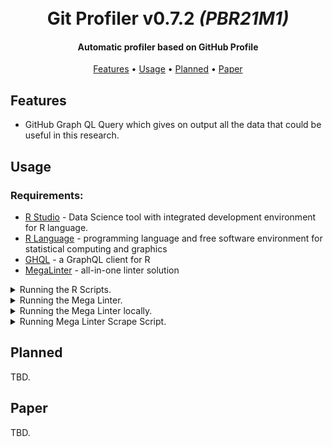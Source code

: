 <h1 align="center">
  <br>
  Git Profiler <b>v0.7.2</b> <i>(PBR21M1)</i>
  <br>
</h1>

<h4 align="center">Automatic profiler based on GitHub Profile</h4>

<p align="center">
  <a href="#features">Features</a> •
  <a href="#usage">Usage</a> •
  <a href="#planned">Planned</a> •
  <a href="#planned">Paper</a>
</p>

## **Features**

- GitHub Graph QL Query which gives on output all the data that could be useful in this research.

## **Usage**

### Requirements:

- [R Studio](https://www.rstudio.com/) - Data Science tool with integrated development environment for R language.
- [R Language](https://www.r-project.org/) - programming language and free software environment for statistical computing and graphics
- [GHQL](https://github.com/ropensci/ghql) - a GraphQL client for R
- [MegaLinter](https://github.com/nvuillam/mega-linter) - all-in-one linter solution

<details>
  <summary>Running the R Scripts.</summary>

---

### Running:

Launching New Project.

<img src="./docs/img/readme/loading_project.png" alt="Launching New Project in R Studio" width="850"/>

Navigating to directory containing scripts (`./src/gitprofiler/r_scripts/`).

<img src="./docs/img/readme/scripts_source_dir.gif" alt="Navigating to R Scripts directory" width="850"/>

Open one of the scripts. You have to modify line `10`, which holds the **GitHub Token** value. You can generate one via [Personal Access Token Page](https://github.com/settings/tokens/new).

<img src="./docs/img/readme/generating_github_token.gif" alt="Generating new Personal GitHub Access Token" width="850"/>

After generating one, replace the string `token <- "`**`<token>`**`"` in order to be able to access GitHub Graph QL.

<img src="./docs/img/readme/inserting_private_token.png" alt="Inserting Private Token" width="850"/>

Console Window when running the Query (`v0.1.0`).

<img src="./docs/img/readme/running_query_v0_1_0.gif" alt="Running Query v0.1.0" width="850"/>

**Results** can be found in the _Environment_ tab on the right pane.

<img src="./docs/img/readme/query_results_v0_1_0.png" alt="Query Results v0.1.0" width="850"/>

</details>

<details>
  <summary>Running the Mega Linter.</summary>

---

### Current State

At this moment we are investigating incorporating **docker** into the project so we could make use of the **Mega Linter** locally. As of `v0.1.0` we tested it through [GitHub CI](https://docs.github.com/en/actions/guides/about-continuous-integration).

### Setup & Run

Choose any repository of yours and clone it to your machine using [`git clone`](https://git-scm.com/docs/git-clone) command. Then proceed:

```cmd
cd <your_project_name>
mkdir .github && cd .github
mkdir workflows && cd workflows
notepad mega-linter.yml
```

Then paste this code snippet below and save the file.

```yaml
name: Mega-Linter

on:
  push:
  pull_request:
    branches: [master, main]

jobs:
  cancel_duplicates:
    name: Cancel duplicate jobs
    runs-on: ubuntu-latest
    steps:
      - uses: fkirc/skip-duplicate-actions@master
        with:
          github_token: ${{ secrets.PAT || secrets.GITHUB_TOKEN }}

  build:
    name: Mega-Linter
    runs-on: ubuntu-latest
    steps:
      - name: Checkout Code
        uses: actions/checkout@v2
        with:
          token: ${{ secrets.PAT || secrets.GITHUB_TOKEN }}
          fetch-depth: 0
      - name: Mega-Linter
        id: ml
        uses: nvuillam/mega-linter@v4
        env:
          VALIDATE_ALL_CODEBASE: ${{ github.event_name == 'push' && github.ref == 'refs/heads/master' }}
          GITHUB_TOKEN: ${{ secrets.GITHUB_TOKEN }}
      - name: Archive production artifacts
        if: ${{ success() }} || ${{ failure() }}
        uses: actions/upload-artifact@v2
        with:
          name: Mega-Linter reports
          path: |
            report
            mega-linter.log
```

Lastly, push the new workflow into your Remote GitHub Repository with

```bash
git add .
git commit -m "MegaLinter"
git push -f
```

Now, you can open your project through a web browser and navigate to _"Actions"_ tab. You should see the Mega Linter job.

<img src="./docs/img/readme/mega_linter_job.png" alt="Mega Linter Job visible through GitHub CI" width="850"/>

Here's an example result from Mega Linter.

<img src="./docs/img/readme/mega_linter_results.png" alt="Mega Linter Results Table" width="850"/>

</details>

<details>
  <summary>Running the Mega Linter locally.</summary>

---

## Requirements

**Important Notice:** Mega Linter is super-heavy in terms of required storage (**`40GB+`**).

As a prerequisite - you have to have [Docker](https://www.docker.com/products/docker-desktop) installed on your computer.

> Windows

First, download the [Linux Kernel Update Package](https://docs.microsoft.com/pl-pl/windows/wsl/install-win10#step-4---download-the-linux-kernel-update-package). It is necessary for Docker to work on your machine. Then, download the Docker [executable installer](https://www.docker.com/products/docker-desktop) and install it just like any other application. Restart is mandatory after the installation.

> Unix

Depending on the version of your distro, something analogous to this command should do the job:

```sh
sudo apt-get install docker-ce docker-ce-cli containerd.io
```

## Running

If you have Docker already installed:

- clone fresh copy of desired repository which you would like to examine using [`git clone`](https://git-scm.com/docs/git-clone) command.
- navigate to the repository
- run this command: `npx mega-linter-runner --flavor all -e 'ENABLE=,DOCKERFILE,MARKDOWN,YAML' -e 'SHOW_ELAPSED_TIME=true'`

New directory should be created in the repository called `reports`.

</details>

<details>
  <summary>Running Mega Linter Scrape Script.</summary>

---

## Requirements

As a prerequisite - you have to have [Python](https://www.python.org/downloads/) installed on your computer. The script has been written with [Python 3.9.4](https://www.python.org/downloads/release/python-394/).

## Running

Navigate to the [`/src/gitprofiler/py_scripts/`](./src/gitprofiler/py_scripts) directory. Add your output log file _(you can generate the output log by appending ` > output.txt` to the command which redirects the standard output stream into text file)_ into this directory and then open up console and type in:

```sh
python scrape.py -f output.txt
```

This will generate `output.json` file (in the same directory) which will contain logs in `json` format as list where under each index one can find dictionary:

```python
{
  "language": str,
  "linter": str,
  "files": int or str,  # amount of detected files in given language by linter
  "fixed": int,         # amount of fixed errors automatically by linter
  "errors": int         # amount of errors that could not be fixed by linter
},
```

or

```python
{
  "language": str,
  "files": int,                      # amount of detected files in given language by linter
  "lines": int,                      # amount of detected lines in a given language
  "tokens": int,                     # amount of detected tokens ("chars") in a given language
  "clones": int,
  "duplicate_lines_num": int,
  "duplicate_lines_percent": float,
  "duplicate_tokens_num": int,
  "duplicate_tokens_percent": float
},
```

</details>

## **Planned**

TBD.

## **Paper**

TBD.

